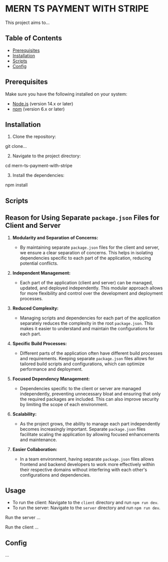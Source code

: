 # MERN TS PAYMENT WITH STRIPE

This project aims to...

## Table of Contents

- [Prerequisites](#prerequisites)
- [Installation](#installation)
- [Scripts](#scripts)
- [Config](#config)

## Prerequisites

Make sure you have the following installed on your system:

- [Node.js](https://nodejs.org/) (version 14.x or later)
- [npm](https://www.npmjs.com/) (version 6.x or later)

## Installation

1. Clone the repository:

git clone...

2. Navigate to the project directory:

cd mern-ts-payment-with-stripe

3. Install the dependencies:

npm install

## Scripts

## Reason for Using Separate `package.json` Files for Client and Server

1. **Modularity and Separation of Concerns:**

   - By maintaining separate `package.json` files for the client and server, we ensure a clear separation of concerns. This helps in isolating dependencies specific to each part of the application, reducing potential conflicts.

2. **Independent Management:**

   - Each part of the application (client and server) can be managed, updated, and deployed independently. This modular approach allows for more flexibility and control over the development and deployment processes.

3. **Reduced Complexity:**

   - Managing scripts and dependencies for each part of the application separately reduces the complexity in the root `package.json`. This makes it easier to understand and maintain the configurations for each part.

4. **Specific Build Processes:**

   - Different parts of the application often have different build processes and requirements. Keeping separate `package.json` files allows for tailored build scripts and configurations, which can optimize performance and deployment.

5. **Focused Dependency Management:**

   - Dependencies specific to the client or server are managed independently, preventing unnecessary bloat and ensuring that only the required packages are included. This can also improve security by limiting the scope of each environment.

6. **Scalability:**

   - As the project grows, the ability to manage each part independently becomes increasingly important. Separate `package.json` files facilitate scaling the application by allowing focused enhancements and maintenance.

7. **Easier Collaboration:**
   - In a team environment, having separate `package.json` files allows frontend and backend developers to work more effectively within their respective domains without interfering with each other's configurations and dependencies.

## Usage

- To run the client: Navigate to the `client` directory and run `npm run dev`.
- To run the server: Navigate to the `server` directory and run `npm run dev`.

Run the server
...

Run the client
...

## Config

...
